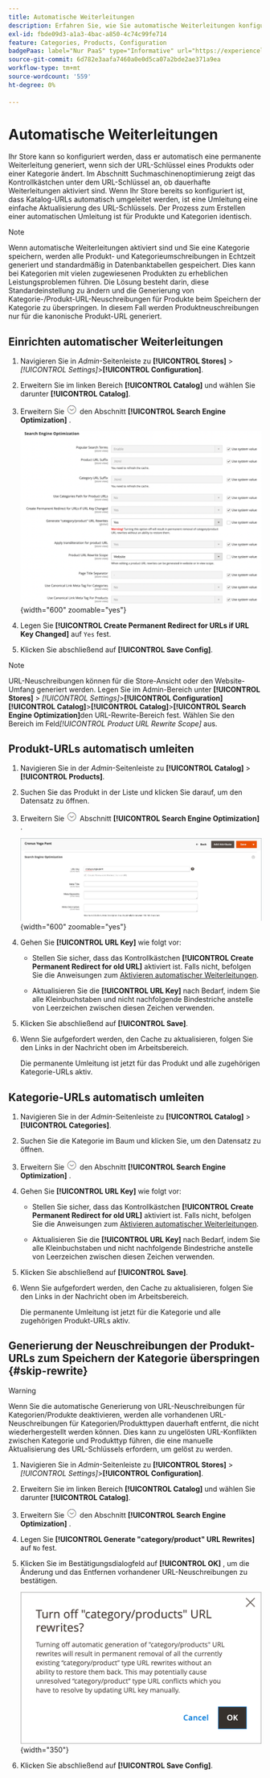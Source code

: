 ```yaml
---
title: Automatische Weiterleitungen
description: Erfahren Sie, wie Sie automatische Weiterleitungen konfigurieren, die generiert werden, wenn sich der URL-Schlüssel eines Produkts oder einer Kategorie in Ihrem Commerce Store ändert.
exl-id: fbde09d3-a1a3-4bac-a850-4c74c99fe714
feature: Categories, Products, Configuration
badgePaas: label="Nur PaaS" type="Informative" url="https://experienceleague.adobe.com/en/docs/commerce/user-guides/product-solutions" tooltip="Gilt nur für Adobe Commerce in Cloud-Projekten (von Adobe verwaltete PaaS-Infrastruktur) und lokale Projekte."
source-git-commit: 6d782e3aafa7460a0e0d5ca07a2bde2ae371a9ea
workflow-type: tm+mt
source-wordcount: '559'
ht-degree: 0%

---
```


# Automatische Weiterleitungen

Ihr Store kann so konfiguriert werden, dass er automatisch eine permanente Weiterleitung generiert, wenn sich der URL-Schlüssel eines Produkts oder einer Kategorie ändert. Im Abschnitt Suchmaschinenoptimierung zeigt das Kontrollkästchen unter dem URL-Schlüssel an, ob dauerhafte Weiterleitungen aktiviert sind. Wenn Ihr Store bereits so konfiguriert ist, dass Katalog-URLs automatisch umgeleitet werden, ist eine Umleitung eine einfache Aktualisierung des URL-Schlüssels. Der Prozess zum Erstellen einer automatischen Umleitung ist für Produkte und Kategorien identisch.

>[!NOTE]
>
>Wenn automatische Weiterleitungen aktiviert sind und Sie eine Kategorie speichern, werden alle Produkt- und Kategorieumschreibungen in Echtzeit generiert und standardmäßig in Datenbanktabellen gespeichert. Dies kann bei Kategorien mit vielen zugewiesenen Produkten zu erheblichen Leistungsproblemen führen. Die Lösung besteht darin, diese Standardeinstellung zu ändern und die Generierung von Kategorie-/Produkt-URL-Neuschreibungen für Produkte beim Speichern der Kategorie zu überspringen. In diesem Fall werden Produktneuschreibungen nur für die kanonische Produkt-URL generiert.

## Einrichten automatischer Weiterleitungen

1. Navigieren Sie in _Admin_-Seitenleiste zu **[!UICONTROL Stores]** > _[!UICONTROL Settings]_>**[!UICONTROL Configuration]**.

1. Erweitern Sie im linken Bereich **[!UICONTROL Catalog]** und wählen Sie darunter **[!UICONTROL Catalog]**.

1. Erweitern Sie ![Erweiterungsauswahl](../assets/icon-display-expand.png) den Abschnitt **[!UICONTROL Search Engine Optimization]** .

   ![Katalogkonfiguration - Suchmaschinenoptimierung](../configuration-reference/catalog/assets/catalog-search-engine-optimization.png){width="600" zoomable="yes"}

1. Legen Sie **[!UICONTROL Create Permanent Redirect for URLs if URL Key Changed]** auf `Yes` fest.

1. Klicken Sie abschließend auf **[!UICONTROL Save Config]**.


>[!NOTE]
>
> URL-Neuschreibungen können für die Store-Ansicht oder den Website-Umfang generiert werden. Legen Sie im Admin-Bereich unter **[!UICONTROL Stores]** > _[!UICONTROL Settings]_>**[!UICONTROL Configuration]**&#x200B;**[!UICONTROL Catalog]**>**[!UICONTROL Catalog]**>**[!UICONTROL Search Engine Optimization]**&#x200B;den URL-Rewrite-Bereich fest. Wählen Sie den Bereich im Feld&#x200B;_[!UICONTROL Product URL Rewrite Scope]_ aus.

## Produkt-URLs automatisch umleiten

1. Navigieren Sie in der _Admin_-Seitenleiste zu **[!UICONTROL Catalog]** > **[!UICONTROL Products]**.

1. Suchen Sie das Produkt in der Liste und klicken Sie darauf, um den Datensatz zu öffnen.

1. Erweitern Sie ![Erweiterungsauswahl ](../assets/icon-display-expand.png) Abschnitt **[!UICONTROL Search Engine Optimization]** .

   ![Optimierung der Produktsuchmaschine - permanente Weiterleitung](./assets/product-search-engine-optimization-create-permanent-redirect.png){width="600" zoomable="yes"}

1. Gehen Sie **[!UICONTROL URL Key]** wie folgt vor:

   - Stellen Sie sicher, dass das Kontrollkästchen **[!UICONTROL Create Permanent Redirect for old URL]** aktiviert ist. Falls nicht, befolgen Sie die Anweisungen zum [Aktivieren automatischer Weiterleitungen](url-rewrite.md#configure-url-rewrites).

   - Aktualisieren Sie die **[!UICONTROL URL Key]** nach Bedarf, indem Sie alle Kleinbuchstaben und nicht nachfolgende Bindestriche anstelle von Leerzeichen zwischen diesen Zeichen verwenden.

1. Klicken Sie abschließend auf **[!UICONTROL Save]**.

1. Wenn Sie aufgefordert werden, den Cache zu aktualisieren, folgen Sie den Links in der Nachricht oben im Arbeitsbereich.

   Die permanente Umleitung ist jetzt für das Produkt und alle zugehörigen Kategorie-URLs aktiv.

## Kategorie-URLs automatisch umleiten

1. Navigieren Sie in der _Admin_-Seitenleiste zu **[!UICONTROL Catalog]** > **[!UICONTROL Categories]**.

1. Suchen Sie die Kategorie im Baum und klicken Sie, um den Datensatz zu öffnen.

1. Erweitern Sie ![Erweiterungsauswahl](../assets/icon-display-expand.png) den Abschnitt **[!UICONTROL Search Engine Optimization]** .

1. Gehen Sie **[!UICONTROL URL Key]** wie folgt vor:

   - Stellen Sie sicher, dass das Kontrollkästchen **[!UICONTROL Create Permanent Redirect for old URL]** aktiviert ist. Falls nicht, befolgen Sie die Anweisungen zum [Aktivieren automatischer Weiterleitungen](url-rewrite.md#configure-url-rewrites).

   - Aktualisieren Sie die **[!UICONTROL URL Key]** nach Bedarf, indem Sie alle Kleinbuchstaben und nicht nachfolgende Bindestriche anstelle von Leerzeichen zwischen diesen Zeichen verwenden.

1. Klicken Sie abschließend auf **[!UICONTROL Save]**.

1. Wenn Sie aufgefordert werden, den Cache zu aktualisieren, folgen Sie den Links in der Nachricht oben im Arbeitsbereich.

   Die permanente Umleitung ist jetzt für die Kategorie und alle zugehörigen Produkt-URLs aktiv.

## Generierung der Neuschreibungen der Produkt-URLs zum Speichern der Kategorie überspringen {#skip-rewrite}

>[!WARNING]
>
>Wenn Sie die automatische Generierung von URL-Neuschreibungen für Kategorien/Produkte deaktivieren, werden alle vorhandenen URL-Neuschreibungen für Kategorien/Produkttypen dauerhaft entfernt, die nicht wiederhergestellt werden können. Dies kann zu ungelösten URL-Konflikten zwischen Kategorie und Produkttyp führen, die eine manuelle Aktualisierung des URL-Schlüssels erfordern, um gelöst zu werden.

1. Navigieren Sie in _Admin_-Seitenleiste zu **[!UICONTROL Stores]** > _[!UICONTROL Settings]_>**[!UICONTROL Configuration]**.

1. Erweitern Sie im linken Bereich **[!UICONTROL Catalog]** und wählen Sie darunter **[!UICONTROL Catalog]**.

1. Erweitern Sie ![Erweiterungsauswahl](../assets/icon-display-expand.png) den Abschnitt **[!UICONTROL Search Engine Optimization]** .

1. Legen Sie **[!UICONTROL Generate "category/product" URL Rewrites]** auf `No` fest.

1. Klicken Sie im Bestätigungsdialogfeld auf **[!UICONTROL OK]** , um die Änderung und das Entfernen vorhandener URL-Neuschreibungen zu bestätigen.

   ![Neuschreibungen der Kategorie-/Produkt-URL deaktivieren - Bestätigen](./assets/seo-rewrite-off.png){width="350"}

1. Klicken Sie abschließend auf **[!UICONTROL Save Config]**.
